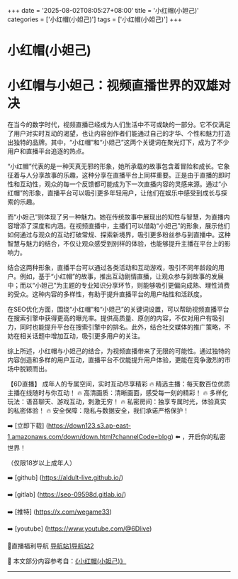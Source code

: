 +++
date = '2025-08-02T08:05:27+08:00'
title = '小红帽(小妲己)'
categories = ['小红帽(小妲己)']
tags = ['小红帽(小妲己)']
+++

# 小红帽(小妲己)

# 小红帽与小妲己：视频直播世界的双雄对决

在当今的数字时代，视频直播已经成为人们生活中不可或缺的一部分。它不仅满足了用户对实时互动的渴望，也让内容创作者们能通过自己的才华、个性和魅力打造出独特的品牌。其中，“小红帽”和“小妲己”这两个关键词在聚光灯下，成为了不少用户和直播平台追逐的热点。

“小红帽”代表的是一种天真无邪的形象，她所承载的故事包含着冒险和成长。它象征着与人分享故事的乐趣，这种分享在直播平台上同样重要。正是由于直播的即时性和互动性，观众的每一个反馈都可能成为下一次直播内容的灵感来源。通过“小红帽”的形象，直播平台可以吸引更多年轻用户，让他们在娱乐中感受到成长与探索的乐趣。

而“小妲己”则体现了另一种魅力。她在传统故事中展现出的知性与智慧，为直播内容增添了深度和内涵。在视频直播中，主播们可以借助“小妲己”的形象，展示他们如何通过与观众的互动打破常规、探索新境界，吸引更多粉丝参与到直播中。这种智慧与魅力的结合，不仅让观众感受到别样的体验，也能够提升主播在平台上的影响力。

结合这两种形象，直播平台可以通过各类活动和互动游戏，吸引不同年龄段的用户。例如，基于“小红帽”的故事，推出互动剧情直播，让观众参与到故事的发展中；而以“小妲己”为主题的专业知识分享环节，则能够吸引更偏向成熟、理性消费的受众。这种内容的多样性，有助于提升直播平台的用户粘性和活跃度。

在SEO优化方面，围绕“小红帽”和“小妲己”的关键词设置，可以帮助视频直播平台在搜索引擎中获得更高的曝光率。提供高质量、原创的内容，不仅对用户有吸引力，同时也能提升平台在搜索引擎中的排名。此外，结合社交媒体的推广策略，不妨在相关话题中增加互动，吸引更多用户的关注。

综上所述，小红帽与小妲己的结合，为视频直播带来了无限的可能性。通过独特的内容创造和多样的用户互动，直播平台不仅能提升用户体验，更能在竞争激烈的市场中脱颖而出。

【6D直播】
成年人的专属空间，实时互动尽享精彩
🔥 精选主播：每天数百位优质主播在线随时与你互动！
🔥 高清画质：清晰画面，感受每一刻的精彩！
🔥 多样化玩法：语音聊天、游戏互动，刺激无穷！
🔥 私密房间：独享专属时光，体验真实的私密体验！
🔥 安全保障：隐私与数据安全，我们承诺严格保护！

➡️ [立即下载] (https://down123.s3.ap-east-1.amazonaws.com/down/down.html?channelCode=blog) ⬅️ ，开启你的私密世界！

（仅限18岁以上成年人）

➡️ [github] (https://aldult-live.github.io/)

➡️ [gitlab] (https://seo-09598d.gitlab.io/)

➡️ [推特] (https://x.com/wegame33)

➡️ [youtube] (https://www.youtube.com/@6Dlive)

🔞直播福利导航   [导航站1](https://webstack-86085a.gitlab.io/)[导航站2](https://onlygit123-2.github.io/)


📘 本文部分内容参考自：[《小红帽(小妲己)》](https://github.com/qicaizhibo123321/tvshow)

---
